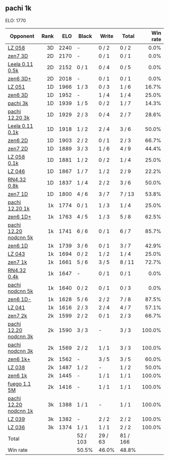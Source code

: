 ## pachi 1k ##

ELO: 1770

Opponent | Rank | ELO | Black | Write | Total | Win rate
---------|-----:|----:|-------|-------|-------|-------:
[LZ 058](LZ%20058.md) | 3D | 2240 | - | 0 / 2 | 0 / 2 | 0.0%
[zen7 3D](zen7%203D.md) | 2D | 2170 | - | 0 / 1 | 0 / 1 | 0.0%
[Leela 0.11 0.5k](Leela%200.11%200.5k.md) | 2D | 2152 | 0 / 1 | 0 / 4 | 0 / 5 | 0.0%
[zen6 3D+](zen6%203D+.md) | 2D | 2018 | - | 0 / 1 | 0 / 1 | 0.0%
[LZ 051](LZ%20051.md) | 1D | 1966 | 1 / 3 | 0 / 3 | 1 / 6 | 16.7%
[zen6 3D](zen6%203D.md) | 1D | 1952 | - | 1 / 4 | 1 / 4 | 25.0%
[pachi 3k](pachi%203k.md) | 1D | 1939 | 1 / 5 | 0 / 2 | 1 / 7 | 14.3%
[pachi 12.20 3k](pachi%2012.20%203k.md) | 1D | 1929 | 2 / 3 | 0 / 4 | 2 / 7 | 28.6%
[Leela 0.11 0.1k](Leela%200.11%200.1k.md) | 1D | 1918 | 1 / 2 | 2 / 4 | 3 / 6 | 50.0%
[zen6 2D](zen6%202D.md) | 1D | 1903 | 2 / 2 | 0 / 1 | 2 / 3 | 66.7%
[zen7 2D](zen7%202D.md) | 1D | 1889 | 3 / 3 | 1 / 6 | 4 / 9 | 44.4%
[LZ 058 0.1k](LZ%20058%200.1k.md) | 1D | 1881 | 1 / 2 | 0 / 2 | 1 / 4 | 25.0%
[LZ 046](LZ%20046.md) | 1D | 1867 | 1 / 7 | 1 / 2 | 2 / 9 | 22.2%
[RN4.32 0.8k](RN4.32%200.8k.md) | 1D | 1837 | 1 / 4 | 2 / 2 | 3 / 6 | 50.0%
[zen7 1D](zen7%201D.md) | 1D | 1800 | 4 / 6 | 3 / 7 | 7 / 13 | 53.8%
[pachi 12.20 1k](pachi%2012.20%201k.md) | 1k | 1774 | 0 / 1 | 1 / 3 | 1 / 4 | 25.0%
[zen6 1D+](zen6%201D+.md) | 1k | 1763 | 4 / 5 | 1 / 3 | 5 / 8 | 62.5%
[pachi 12.20 nodcnn 5k](pachi%2012.20%20nodcnn%205k.md) | 1k | 1741 | 6 / 6 | 0 / 1 | 6 / 7 | 85.7%
[zen6 1D](zen6%201D.md) | 1k | 1739 | 3 / 6 | 0 / 1 | 3 / 7 | 42.9%
[LZ 043](LZ%20043.md) | 1k | 1694 | 0 / 2 | 1 / 2 | 1 / 4 | 25.0%
[zen7 1k](zen7%201k.md) | 1k | 1661 | 5 / 6 | 3 / 5 | 8 / 11 | 72.7%
[RN4.32 0.4k](RN4.32%200.4k.md) | 1k | 1647 | - | 0 / 1 | 0 / 1 | 0.0%
[pachi nodcnn 5k](pachi%20nodcnn%205k.md) | 1k | 1640 | 0 / 2 | 0 / 1 | 0 / 3 | 0.0%
[zen6 1D-](zen6%201D-.md) | 1k | 1628 | 5 / 6 | 2 / 2 | 7 / 8 | 87.5%
[LZ 041](LZ%20041.md) | 1k | 1616 | 2 / 3 | 2 / 4 | 4 / 7 | 57.1%
[zen7 2k](zen7%202k.md) | 2k | 1599 | 2 / 2 | 0 / 1 | 2 / 3 | 66.7%
[pachi 12.20 nodcnn 3k](pachi%2012.20%20nodcnn%203k.md) | 2k | 1590 | 3 / 3 | - | 3 / 3 | 100.0%
[pachi nodcnn 3k](pachi%20nodcnn%203k.md) | 2k | 1569 | 2 / 2 | 1 / 1 | 3 / 3 | 100.0%
[zen6 1k+](zen6%201k+.md) | 2k | 1562 | - | 3 / 5 | 3 / 5 | 60.0%
[LZ 038](LZ%20038.md) | 2k | 1487 | 1 / 2 | - | 1 / 2 | 50.0%
[zen6 1k](zen6%201k.md) | 2k | 1445 | - | 1 / 1 | 1 / 1 | 100.0%
[fuego 1.1 5M](fuego%201.1%205M.md) | 2k | 1416 | - | 1 / 1 | 1 / 1 | 100.0%
[pachi 12.20 nodcnn 1k](pachi%2012.20%20nodcnn%201k.md) | 3k | 1388 | 1 / 1 | - | 1 / 1 | 100.0%
[LZ 039](LZ%20039.md) | 3k | 1382 | - | 2 / 2 | 2 / 2 | 100.0%
[LZ 036](LZ%20036.md) | 3k | 1374 | 1 / 1 | 1 / 1 | 2 / 2 | 100.0%
Total | | | 52 / 103 | 29 / 63 | 81 / 166 | 
Win rate| | | 50.5% | 46.0% | 48.8% | 
